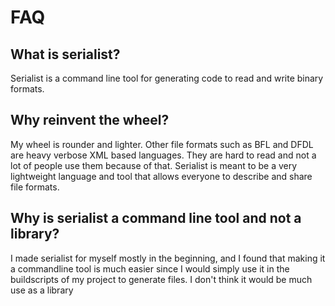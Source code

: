 # FAQ

## What is serialist?

Serialist is a command line tool for generating code to read and write binary formats.

## Why reinvent the wheel?

My wheel is rounder and lighter. Other file formats such as BFL and DFDL are heavy verbose XML based languages. They are hard to read and not a lot of people use them because of that. Serialist is meant to be a very lightweight language and tool that allows everyone to describe and share file formats.

## Why is serialist a command line tool and not a library?

I made serialist for myself mostly in the beginning, and I found that making it a commandline tool is much easier since I would simply use it in the buildscripts of my project to generate files. I don't think it would be much use as a library